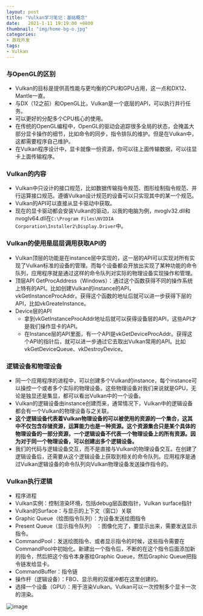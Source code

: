 ```yaml
---
layout: post
title: "Vulkan学习笔记：基础概念"
date:   2021-1-11 19:19:00 +0800
thumbnail: "img/home-bg-o.jpg"
categories:
- 游戏开发
tags:
- Vulkan
---
```


### 与OpenGL的区别

- Vulkan的目标是提供高性能与更均衡的CPU和GPU占用，这一点和DX12、Mantle一直。
- 与DX（12之前）和OpenGL比，Vulkan是一个底层的API，可以执行并行任务。
- 可以更好的分配多个CPU核心的使用。
- 在传统的OpenGL编程中，OpenGL的驱动会追踪很多全局的状态，会掩盖大部分显卡操作的细节，比如命令的同步，指令排队的维护。但是在Vulkan中，这都需要程序自己维护。
- 在Vulkan程序设计中，显卡就像一份资源，你可以往上面传输数据，可以往显卡上面传输程序。

<!--more-->

### Vulkan的内容

- Vulkan中只设计的接口规范，比如数据传输指令规范、图形绘制指令规范、并行运算接口规范。遵循Vulkan设计规范的设备可以只实现其中的某一个规范。
- Vulkan的API可以直接从显卡驱动中获取。
- 现在的显卡驱动都会安装Vulkan的驱动，以我的电脑为例，nvoglv32.dll和nvoglv64.dll在`C:\Program Files\NVIDIA Corporation\Installer2\Display.Driver`中。

### Vulkan的使用是层层调用获取API的

- Vulkan顶层的功能是在instance层中实现的，这一层的API可以实现对所有实现了Vulkan标准的设备的管理。而每个设备都会开放出实现了某种功能的命令队列，应用程序就是通过这样的命令队列对实际的物理设备实现操作和管理。
- 顶层API GetProcAddress（Windows）：通过这个函数获得不同的操作系统上特有的API。比如创建Vulkan的instance的API，vkGetInstanceProcAddr。获得这个函数的地址后就可以进一步获得下层的API，比如vkGreateInstance。
- Device层的API
  - 拿到vkGetInstanceProcAddr地址后就可以获得设备层的API，这些API才是我们操作显卡的API。
  - 在Instance层的API里面，有一个API是vkGetDeviceProcAddr。获得这个API的指针后，就可以进一步通过它去取出Vulkan常用的API。比如vkGetDeviceQueue、vkDestroyDevice。

### 逻辑设备和物理设备

- 同一个应用程序的进程中，可以创建多个Vulkan的instance，每个instance可以操控一个或者多个实际的物理设备。这些物理设备对我们来说就是GPU，无论是独显还是集显，都可以看出Vulkan中的一个设备。
- Vulkan的逻辑设备由instance创建而来，通常情况下，Vulkan中的逻辑设备都会有一个Vulkan的物理设备与之关联。
- **这个逻辑设备代表着Vulkan物理设备的可以被使用的资源的一个集合，这其中不仅包含存储资源，运算能力也是一种资源。这个资源集合只是某个具体的物理设备的一部分资源，一个逻辑设备不代表一个物理设备上的所有资源。因为对于同一个物理设备，可以创建出多个逻辑设备。**
- 我们的代码与逻辑设备交互，而不是直接与Vulkan的物理设备交互。在创建了逻辑设备后，还需要从这个逻辑设备上获取到相关的命令队列。应用程序是通过Vulkan逻辑设备的命令队列向Vulkan物理设备发送操作指令的。

### Vulkan执行逻辑

- 程序进程
- Vulkan实例：控制渲染环境，包括debug层函数指针，Vulkan surface指针
- Vulkan的Surface：与显示的上下文（窗口）关联
- Graphic Queue（绘图指令队列）：为设备发送绘图指令
- Present Queue（显示指令队列） ：图像化完了，要显示出来，需要发送显示指令。
- CommandPool：发送绘图指令、或者显示指令的时候，这些指令需要在CommandPool中初始化。新建出一个指令后，不断的在这个指令后面添加新的指令，然后把这个指令本身塞给Graphic Queue，然后Graphic Queue把指令链发给显卡。
- CommandBuffer：指令链
- 操作杆（逻辑设备）：FBO、显示用的双缓冲都在这里创建的。
- 选择一个设备（GPU）：用于渲染Vulkan。Vulkan可以一次控制多个显卡一次的渲染。

![image](https://s3.ax1x.com/2021/01/19/sghLLQ.png)